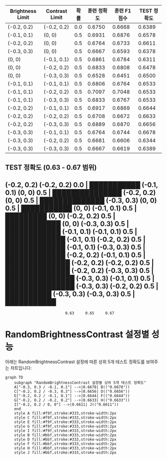 | Brightness Limit | Contrast Limit | 확률 | 훈련 정확도 | 훈련 F1 점수 | TEST 정확도 |
|------------------|----------------|------|------------|-------------|--------------|
| (-0.2, 0.2) | (-0.2, 0.2) | 0.0 | 0.6750 | 0.6668 | 0.6389 |
| (-0.1, 0.1) | (0, 0) | 0.5 | 0.6931 | 0.6876 | 0.6578 |
| (-0.2, 0.2) | (0, 0) | 0.5 | 0.6764 | 0.6733 | 0.6611 |
| (-0.3, 0.3) | (0, 0) | 0.5 | 0.6667 | 0.6593 | 0.6378 |
| (0, 0) | (-0.1, 0.1) | 0.5 | 0.6861 | 0.6784 | 0.6311 |
| (0, 0) | (-0.2, 0.2) | 0.5 | 0.6833 | 0.6808 | 0.6478 |
| (0, 0) | (-0.3, 0.3) | 0.5 | 0.6528 | 0.6451 | 0.6500 |
| (-0.1, 0.1) | (-0.1, 0.1) | 0.5 | 0.6806 | 0.6764 | 0.6533 |
| (-0.1, 0.1) | (-0.2, 0.2) | 0.5 | 0.7097 | 0.7048 | 0.6533 |
| (-0.1, 0.1) | (-0.3, 0.3) | 0.5 | 0.6833 | 0.6767 | 0.6533 |
| (-0.2, 0.2) | (-0.1, 0.1) | 0.5 | 0.6917 | 0.6869 | 0.6644 |
| (-0.2, 0.2) | (-0.2, 0.2) | 0.5 | 0.6708 | 0.6672 | 0.6633 |
| (-0.2, 0.2) | (-0.3, 0.3) | 0.5 | 0.6889 | 0.6870 | 0.6656 |
| (-0.3, 0.3) | (-0.1, 0.1) | 0.5 | 0.6764 | 0.6744 | 0.6678 |
| (-0.3, 0.3) | (-0.2, 0.2) | 0.5 | 0.6681 | 0.6606 | 0.6344 |
| (-0.3, 0.3) | (-0.3, 0.3) | 0.5 | 0.6667 | 0.6619 | 0.6389 |

TEST 정확도 (0.63 - 0.67 범위)
---------------------------------
(-0.2, 0.2) (-0.2, 0.2) 0.0  | ███████████
(-0.1, 0.1) (0, 0)      0.5  | ███████████████
(-0.2, 0.2) (0, 0)      0.5  | ██████████████
(-0.3, 0.3) (0, 0)      0.5  | ███████████
(0, 0)      (-0.1, 0.1) 0.5  | █████████
(0, 0)      (-0.2, 0.2) 0.5  | ████████████
(0, 0)      (-0.3, 0.3) 0.5  | ████████████
(-0.1, 0.1) (-0.1, 0.1) 0.5  | █████████████
(-0.1, 0.1) (-0.2, 0.2) 0.5  | █████████████
(-0.1, 0.1) (-0.3, 0.3) 0.5  | █████████████
(-0.2, 0.2) (-0.1, 0.1) 0.5  | ██████████████
(-0.2, 0.2) (-0.2, 0.2) 0.5  | ██████████████
(-0.2, 0.2) (-0.3, 0.3) 0.5  | ███████████████
(-0.3, 0.3) (-0.1, 0.1) 0.5  | ███████████████
(-0.3, 0.3) (-0.2, 0.2) 0.5  | ██████████
(-0.3, 0.3) (-0.3, 0.3) 0.5  | ███████████
---------------------------------
                               0.63     0.65     0.67

# RandomBrightnessContrast 설정별 성능

아래는 RandomBrightnessContrast 설정에 따른 상위 5개 테스트 정확도를 보여주는 차트입니다:

```mermaid
graph TD
    subgraph "RandomBrightnessContrast 설정별 상위 5개 테스트 정확도"
    A["-0.3, 0.3 / -0.1, 0.1"] -->|0.6678| B(("0.6678"))
    C["-0.2, 0.2 / -0.3, 0.3"] -->|0.6656| D(("0.6656"))
    E["-0.2, 0.2 / -0.1, 0.1"] -->|0.6644| F(("0.6644"))
    G["-0.2, 0.2 / -0.2, 0.2"] -->|0.6633| H(("0.6633"))
    I["-0.2, 0.2 / 0, 0"] -->|0.6611| J(("0.6611"))
    end
    style A fill:#f9f,stroke:#333,stroke-width:2px
    style C fill:#f9f,stroke:#333,stroke-width:2px
    style E fill:#f9f,stroke:#333,stroke-width:2px
    style G fill:#f9f,stroke:#333,stroke-width:2px
    style I fill:#f9f,stroke:#333,stroke-width:2px
    style B fill:#bbf,stroke:#333,stroke-width:2px
    style D fill:#bbf,stroke:#333,stroke-width:2px
    style F fill:#bbf,stroke:#333,stroke-width:2px
    style H fill:#bbf,stroke:#333,stroke-width:2px
    style J fill:#bbf,stroke:#333,stroke-width:2px
```
